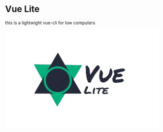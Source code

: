# Vue Lite 

this is a lightwight vue-cli for low computers 


![](https://github.com/moadabdou/vue-lite/blob/main/logo.png)

